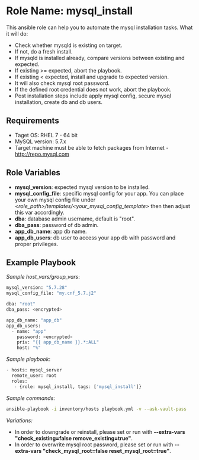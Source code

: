 Role Name: mysql_install
=========

This ansible role can help you to automate the mysql installation tasks.
What it will do:

- Check whether mysqld is existing on target.
- If not, do a fresh install.
- If mysqld is installed already, compare versions between existing and expected.
- If existing >= expected, abort the playbook.
- If existing < expected, install and upgrade to expected version.
- It will also check mysql root password.
- If the defined root credential does not work, abort the playbook.
- Post installation steps include apply mysql config, secure mysql installation, create db and db users.

Requirements
------------

- Taget OS: RHEL 7 - 64 bit
- MySQL version: 5.7.x
- Target machine must be able to fetch packages from Internet - <http://repo.mysql.com>

Role Variables
--------------

- **mysql_version**: expected mysql version to be installed.
- **mysql_config_file**: specific mysql config for your app. You can place your own mysql config file under *<role_path>/templates/<your_mysql_config_template>* then then adjust this var accordingly.
- **dba**: database admin username, default is "root".
- **dba_pass**: password of db admin.
- **app_db_name**: app db name.
- **app_db_users**: db user to access your app db with password and proper privileges.

Example Playbook
----------------

*Sample host_vars/group_vars*:

``` python
mysql_version: "5.7.28"
mysql_config_file: "my.cnf_5.7.j2"

dba: "root"
dba_pass: <encrypted>

app_db_name: "app_db"
app_db_users:
  - name: "app"
    password: <encrypted>
    priv: "{{ app_db_name }}.*:ALL"
    host: "%"
```

*Sample playbook*:

``` python
- hosts: mysql_server
  remote_user: root
  roles:
   - {role: mysql_install, tags: ['mysql_install']}

```

*Sample commands*:

``` bash
ansible-playbook -i inventory/hosts playbook.yml -v --ask-vault-pass
```

*Variations:*

- In order to downgrade or reinstall, please set or run with **--extra-vars "check_existing=false remove_existing=true"**.
- In order to overwrite mysql root password, please set or run with **--extra-vars "check_mysql_root=false reset_mysql_root=true"**.
